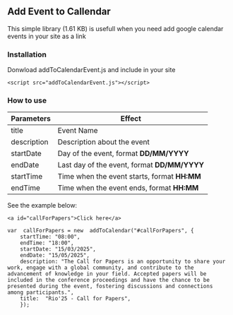 ## Add Event to Callendar
This simple library (1.61 KB) is usefull when you need add google calendar events in your site as a link

### Installation
Donwload addToCalendarEvent.js and include in your site

    <script src="addToCalendarEvent.js"></script>

### How to use
| Parameters | Effect |
|--|--|
| title | Event Name |
| description | Description about the event |
| startDate | Day of the event, format **DD/MM/YYYY** |
| endDate | Last day of the event, format **DD/MM/YYYY** |
| startTime | Time when the event starts, format **HH:MM** |
| endTime | Time when the event ends, format **HH:MM** | 

See the example below:

    <a id="callForPapers">Click here</a>
        
    var  callForPapers = new  addToCalendar("#callForPapers", {
        startTime: "08:00",
        endTime: "18:00",
        startDate: "15/03/2025",
        endDate: "15/05/2025",
        description: "The Call for Papers is an opportunity to share your work, engage with a global community, and contribute to the advancement of knowledge in your field. Accepted papers will be included in the conference proceedings and have the chance to be presented during the event, fostering discussions and connections among participants.",
        title:  "Rio'25 - Call for Papers",
        });
